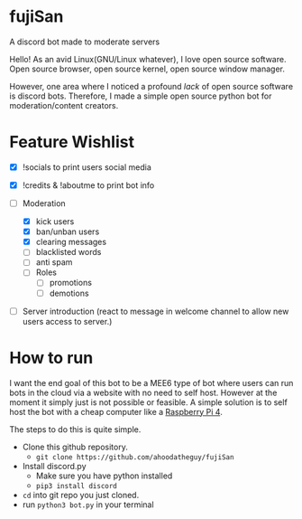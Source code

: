 # fujiSan
A discord bot made to moderate servers

Hello! As an avid Linux(GNU/Linux whatever), I love open source software. Open source browser, open source kernel, open source window manager.

However, one area where I noticed a profound *lack* of open source software is discord bots. Therefore, I made a simple open source python bot for moderation/content creators.

# Feature Wishlist
- [x] !socials to print users social media
- [x] !credits & !aboutme to print bot info
- [ ] Moderation
  - [x] kick users
  - [x] ban/unban users
  - [x] clearing messages
  - [ ] blacklisted words
  - [ ] anti spam
  - [ ] Roles
    - [ ] promotions
    - [ ] demotions
- [ ] Server introduction (react to message in welcome channel to allow new users access to server.)



# How to run
I want the end goal of this bot to be a MEE6 type of bot where users can run bots in the cloud via a website with no need to self host. However at the moment it simply just is not possible or feasible. A simple solution is to self host the bot with a cheap computer like a [Raspberry Pi 4](https://www.raspberrypi.org/products/raspberry-pi-4-model-b/).

The steps to do this is quite simple.

- Clone this github repository.
  - `git clone https://github.com/ahoodatheguy/fujiSan`
- Install discord.py
  - Make sure you have python installed
  - `pip3 install discord`
- `cd` into git repo you just cloned.
-  run `python3 bot.py` in your terminal